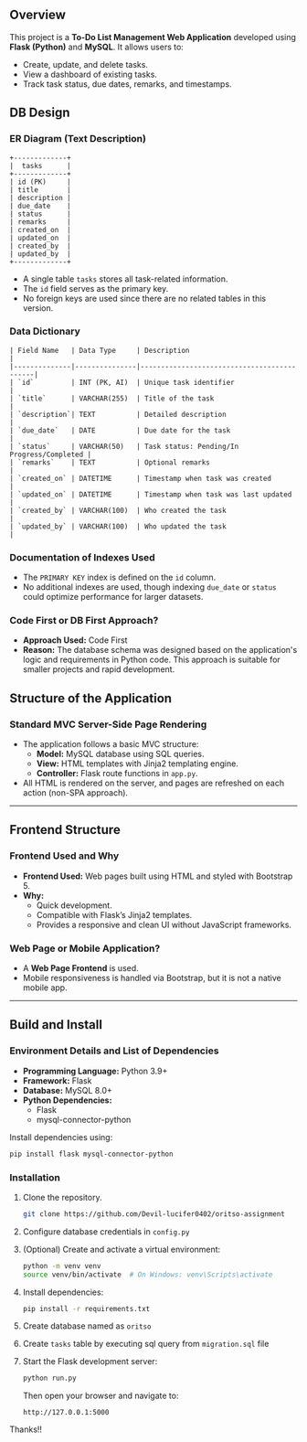 ## Overview

This project is a **To-Do List Management Web Application** developed using **Flask (Python)** and **MySQL**. It allows users to:

- Create, update, and delete tasks.
- View a dashboard of existing tasks.
- Track task status, due dates, remarks, and timestamps.

## DB Design

### ER Diagram (Text Description)

```
+-------------+
|  tasks      |
+-------------+
| id (PK)     |
| title       |
| description |
| due_date    |
| status      |
| remarks     |
| created_on  |
| updated_on  |
| created_by  |
| updated_by  |
+-------------+
```

- A single table `tasks` stores all task-related information.
- The `id` field serves as the primary key.
- No foreign keys are used since there are no related tables in this version.

### Data Dictionary

```
| Field Name   | Data Type     | Description                                |
|--------------|---------------|--------------------------------------------|
| `id`         | INT (PK, AI)  | Unique task identifier                     |
| `title`      | VARCHAR(255)  | Title of the task                          |
| `description`| TEXT          | Detailed description                       |
| `due_date`   | DATE          | Due date for the task                      |
| `status`     | VARCHAR(50)   | Task status: Pending/In Progress/Completed |
| `remarks`    | TEXT          | Optional remarks                           |
| `created_on` | DATETIME      | Timestamp when task was created            |
| `updated_on` | DATETIME      | Timestamp when task was last updated       |
| `created_by` | VARCHAR(100)  | Who created the task                       |
| `updated_by` | VARCHAR(100)  | Who updated the task                       |

```

### Documentation of Indexes Used

- The `PRIMARY KEY` index is defined on the `id` column.
- No additional indexes are used, though indexing `due_date` or `status` could optimize performance for larger datasets.

### Code First or DB First Approach?

- **Approach Used:** Code First
- **Reason:** The database schema was designed based on the application's logic and requirements in Python code. This approach is suitable for smaller projects and rapid development.

## Structure of the Application

### Standard MVC Server-Side Page Rendering

- The application follows a basic MVC structure:
  - **Model:** MySQL database using SQL queries.
  - **View:** HTML templates with Jinja2 templating engine.
  - **Controller:** Flask route functions in `app.py`.
- All HTML is rendered on the server, and pages are refreshed on each action (non-SPA approach).

---

## Frontend Structure

### Frontend Used and Why

- **Frontend Used:** Web pages built using HTML and styled with Bootstrap 5.
- **Why:**
  - Quick development.
  - Compatible with Flask’s Jinja2 templates.
  - Provides a responsive and clean UI without JavaScript frameworks.

### Web Page or Mobile Application?

- A **Web Page Frontend** is used.
- Mobile responsiveness is handled via Bootstrap, but it is not a native mobile app.

---

## Build and Install

### Environment Details and List of Dependencies

- **Programming Language:** Python 3.9+
- **Framework:** Flask
- **Database:** MySQL 8.0+
- **Python Dependencies:**
  - Flask
  - mysql-connector-python

Install dependencies using:

```bash
pip install flask mysql-connector-python
```

### Installation

1. Clone the repository.
   ```bash
   git clone https://github.com/Devil-lucifer0402/oritso-assignment
   ```
2. Configure database credentials in `config.py`

3. (Optional) Create and activate a virtual environment:
   ```bash
   python -m venv venv
   source venv/bin/activate  # On Windows: venv\Scripts\activate
   ```
4. Install dependencies:
   ```bash
   pip install -r requirements.txt
   ```
5. Create database named as `oritso`
6. Create `tasks` table by executing sql query from `migration.sql` file
7. Start the Flask development server:
   ```bash
   python run.py
   ```
   Then open your browser and navigate to:
   ```
   http://127.0.0.1:5000
   ```

Thanks!!
